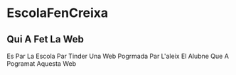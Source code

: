 # EscolaFenCreixa
## Qui A Fet La Web
Es Par La Escola Par Tinder Una Web
Pogrmada Par L'aleix El Alubne Que A Pogramat Aquesta Web
